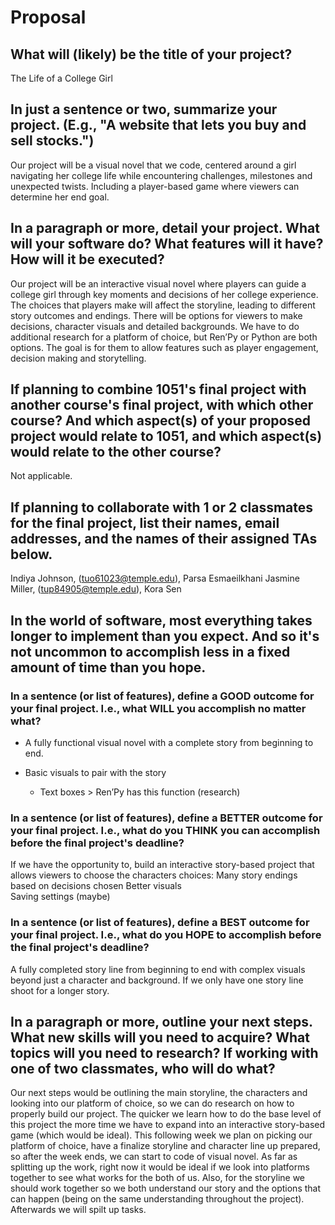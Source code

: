 # Proposal

## What will (likely) be the title of your project?

The Life of a College Girl 

## In just a sentence or two, summarize your project. (E.g., "A website that lets you buy and sell stocks.")

Our project will be a visual novel that we code, centered around a girl navigating her college life while encountering challenges, milestones and unexpected twists. Including a player-based game where viewers can determine her end goal. 

## In a paragraph or more, detail your project. What will your software do? What features will it have? How will it be executed?

Our project will be an interactive visual novel where players can guide a college girl through key moments and decisions of her college experience. The choices that players make will affect the storyline, leading to different story outcomes and endings. There will be options for viewers to make decisions, character visuals and detailed backgrounds. We have to do additional research for a platform of choice, but Ren’Py or Python are both options. The goal is for them to allow features such as player engagement, decision making and storytelling. 

## If planning to combine 1051's final project with another course's final project, with which other course? And which aspect(s) of your proposed project would relate to 1051, and which aspect(s) would relate to the other course?

Not applicable. 

## If planning to collaborate with 1 or 2 classmates for the final project, list their names, email addresses, and the names of their assigned TAs below.

Indiya Johnson, (tuo61023@temple.edu), Parsa Esmaeilkhani 
Jasmine Miller, (tup84905@temple.edu), Kora Sen 

## In the world of software, most everything takes longer to implement than you expect. And so it's not uncommon to accomplish less in a fixed amount of time than you hope.

### In a sentence (or list of features), define a GOOD outcome for your final project. I.e., what WILL you accomplish no matter what?

- A fully functional visual novel with a complete story from beginning to end. 

- Basic visuals to pair with the story 
   - Text boxes > Ren’Py has this function (research) 

### In a sentence (or list of features), define a BETTER outcome for your final project. I.e., what do you THINK you can accomplish before the final project's deadline?

If we have the opportunity to, build an interactive story-based project that allows viewers to choose the characters choices: 
Many story endings based on decisions chosen 
Better visuals  
Saving settings (maybe) 

### In a sentence (or list of features), define a BEST outcome for your final project. I.e., what do you HOPE to accomplish before the final project's deadline?

A fully completed story line from beginning to end with complex visuals beyond just a character and background. If we only have one story line shoot for a longer story. 

## In a paragraph or more, outline your next steps. What new skills will you need to acquire? What topics will you need to research? If working with one of two classmates, who will do what?

Our next steps would be outlining the main storyline, the characters and looking into our platform of choice, so we can do research on how to properly build our project. The quicker we learn how to do the base level of this project the more time we have to expand into an interactive story-based game (which would be ideal). This following week we plan on picking our platform of choice, have a finalize storyline and character line up prepared, so after the week ends, we can start to code of visual novel. As far as splitting up the work, right now it would be ideal if we look into platforms together to see what works for the both of us. Also, for the storyline we should work together so we both understand our story and the options that can happen (being on the same understanding throughout the project). Afterwards we will spilt up tasks. 
